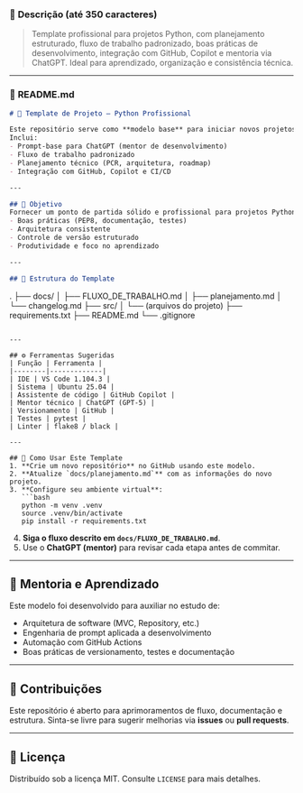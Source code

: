 ### 📝 **Descrição (até 350 caracteres)**

> Template profissional para projetos Python, com planejamento estruturado, fluxo de trabalho padronizado, boas práticas de desenvolvimento, integração com GitHub, Copilot e mentoria via ChatGPT. Ideal para aprendizado, organização e consistência técnica.

---

### 📘 **README.md**

```markdown
# 🧭 Template de Projeto — Python Profissional

Este repositório serve como **modelo base** para iniciar novos projetos Python com foco em qualidade, organização e aprendizado contínuo.  
Inclui:
- Prompt-base para ChatGPT (mentor de desenvolvimento)
- Fluxo de trabalho padronizado
- Planejamento técnico (PCR, arquitetura, roadmap)
- Integração com GitHub, Copilot e CI/CD

---

## 🎯 Objetivo
Fornecer um ponto de partida sólido e profissional para projetos Python — sejam de estudo, portfólio ou uso real — garantindo:
- Boas práticas (PEP8, documentação, testes)
- Arquitetura consistente
- Controle de versão estruturado
- Produtividade e foco no aprendizado

---

## 🧩 Estrutura do Template
```

.
├── docs/
│   ├── FLUXO_DE_TRABALHO.md
│   ├── planejamento.md
│   └── changelog.md
├── src/
│   └── (arquivos do projeto)
├── requirements.txt
├── README.md
└── .gitignore

````

---

## ⚙️ Ferramentas Sugeridas
| Função | Ferramenta |
|--------|-------------|
| IDE | VS Code 1.104.3 |
| Sistema | Ubuntu 25.04 |
| Assistente de código | GitHub Copilot |
| Mentor técnico | ChatGPT (GPT-5) |
| Versionamento | GitHub |
| Testes | pytest |
| Linter | flake8 / black |

---

## 🚀 Como Usar Este Template
1. **Crie um novo repositório** no GitHub usando este modelo.  
2. **Atualize `docs/planejamento.md`** com as informações do novo projeto.  
3. **Configure seu ambiente virtual**:
   ```bash
   python -m venv .venv
   source .venv/bin/activate
   pip install -r requirements.txt
````

4. **Siga o fluxo descrito em `docs/FLUXO_DE_TRABALHO.md`**.
5. Use o **ChatGPT (mentor)** para revisar cada etapa antes de commitar.

---

## 🧠 Mentoria e Aprendizado

Este modelo foi desenvolvido para auxiliar no estudo de:

* Arquitetura de software (MVC, Repository, etc.)
* Engenharia de prompt aplicada a desenvolvimento
* Automação com GitHub Actions
* Boas práticas de versionamento, testes e documentação

---

## 🤝 Contribuições

Este repositório é aberto para aprimoramentos de fluxo, documentação e estrutura.
Sinta-se livre para sugerir melhorias via **issues** ou **pull requests**.

---

## 📜 Licença

Distribuído sob a licença MIT. Consulte `LICENSE` para mais detalhes.

```
